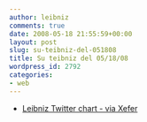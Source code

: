```yaml
---
author: leibniz
comments: true
date: 2008-05-18 21:55:59+00:00
layout: post
slug: su-teibniz-del-051808
title: Su teibniz del 05/18/08
wordpress_id: 2792
categories:
- web
---
```




  * [Leibniz Twitter chart - via Xefer](http://feeds.feedburner.com/~r/teibniz/~3/292897151/35225044)


